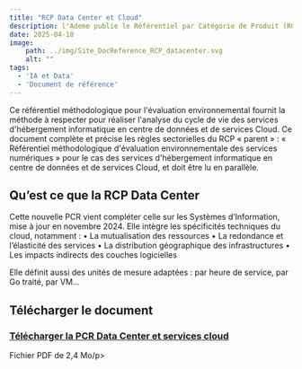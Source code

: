 ```yaml
---
title: "RCP Data Center et Cloud"
description: l'Ademe publie le Référentiel par Catégorie de Produit (RCP) des Data Center et Cloud
date: 2025-04-18
image:
    path: ../img/Site_DocReference_RCP_datacenter.svg
    alt: ""
tags:
  - 'IA et Data'
  - 'Document de référence'
---
```


<!-- chapô-->
Ce référentiel méthodologique pour l'évaluation environnemental fournit la méthode à respecter pour réaliser l'analyse du cycle de vie des services d'hébergement informatique en centre de données et de services Cloud. Ce document complète et précise les règles sectorielles du RCP « parent » : « Référentiel méthodologique d'évaluation environnementale des services numériques » pour le cas des services d'hébergement informatique en centre de données et de services Cloud, et doit être lu en parallèle. 

<!-- texte-->

## Qu’est ce que la RCP Data Center 

Cette nouvelle PCR vient compléter celle sur les Systèmes d’Information, mise à jour en novembre 2024. Elle intègre les spécificités techniques du cloud, notamment :
• La mutualisation des ressources
• La redondance et l’élasticité des services
• La distribution géographique des infrastructures
• Les impacts indirects des couches logicielles

Elle définit aussi des unités de mesure adaptées : par heure de service, par Go traité, par VM…

## Télécharger le document
<div class="fr-card fr-enlarge-link fr-card--download">
	<div class="fr-card__body">
		<div class="fr-card__content">
			<h3 class="fr-card__title">
					<a download href="/docs/2025/RCP_datacenter_services_cloud_FR.pdf">
							Télécharger la PCR Data Center et services cloud
					</a>
			</h3>
			<p class="fr-card__desc">Fichier PDF de 2,4 Mo/p>
			<div class="fr-card__end">
			</div>
		</div>
	</div>
</div>
